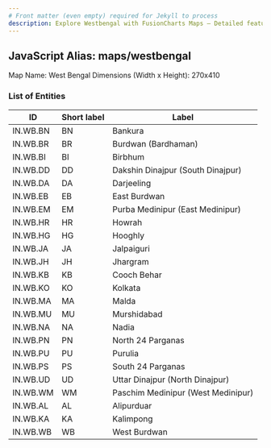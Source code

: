 ```yaml
---
# Front matter (even empty) required for Jekyll to process
description: Explore Westbengal with FusionCharts Maps – Detailed features for seamless integration. Try now & enhance your data visualization today! 
---
```


## JavaScript Alias: maps/westbengal

Map Name: West Bengal
Dimensions (Width x Height): 270x410

### List of Entities

| ID       | Short label | Label                              |
| -------- | ----------- | ---------------------------------- |
| IN.WB.BN | BN          | Bankura                            |
| IN.WB.BR | BR          | Burdwan (Bardhaman)                |
| IN.WB.BI | BI          | Birbhum                            |
| IN.WB.DD | DD          | Dakshin Dinajpur (South Dinajpur)  |
| IN.WB.DA | DA          | Darjeeling                         |
| IN.WB.EB | EB          | East Burdwan                       |
| IN.WB.EM | EM          | Purba Medinipur (East Medinipur)   |
| IN.WB.HR | HR          | Howrah                             |
| IN.WB.HG | HG          | Hooghly                            |
| IN.WB.JA | JA          | Jalpaiguri                         |
| IN.WB.JH | JH          | Jhargram                           |
| IN.WB.KB | KB          | Cooch Behar                        |
| IN.WB.KO | KO          | Kolkata                            |
| IN.WB.MA | MA          | Malda                              |
| IN.WB.MU | MU          | Murshidabad                        |
| IN.WB.NA | NA          | Nadia                              |
| IN.WB.PN | PN          | North 24 Parganas                  |
| IN.WB.PU | PU          | Purulia                            |
| IN.WB.PS | PS          | South 24 Parganas                  |
| IN.WB.UD | UD          | Uttar Dinajpur (North Dinajpur)    |
| IN.WB.WM | WM          | Paschim Medinipur (West Medinipur) |
| IN.WB.AL | AL          | Alipurduar                         |
| IN.WB.KA | KA          | Kalimpong                          |
| IN.WB.WB | WB          | West Burdwan                       |
